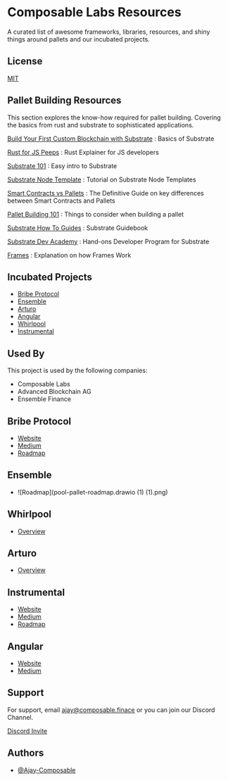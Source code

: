 
# Composable Labs Resources

A curated list of awesome frameworks, libraries, resources, and shiny things around pallets and our incubated projects.


## License

[MIT](https://choosealicense.com/licenses/mit/)


## Pallet Building Resources

This section explores the know-how required for pallet building. Covering the basics from rust and substrate to sophisticated applications.

[Build Your First Custom Blockchain with Substrate](https://youtu.be/oIEbjUDmUPk)  : Basics of Substrate

[Rust for JS Peeps](https://github.com/yoshuawuyts/rust-for-js-peeps#quick-start)  : Rust  Explainer for JS developers

[Substrate 101](https://youtu.be/-6BBIr-DmI) : Easy intro to Substrate

[Substrate Node Template](https://github.com/substrate-developer-hub/substrate-node-template) : Tutorial on Substrate Node Templates

[Smart Contracts vs Pallets](https://0xbrainjar.medium.com/smart-contracts-vs-substrate-pallets-important-building-blocks-and-their-differences-6c39b9e8d68d) : The Definitive Guide on key differences between Smart Contracts and Pallets

[Pallet Building 101](https://github.com/apopiak/how-not-to-build-a-pallet) : Things to consider when building a pallet

[Substrate How To Guides](https://docs.substrate.io/how-to-guides/v3/) : Substrate Guidebook

[Substrate Dev Academy](https://github.com/SubstrateDevAcademy) : Hand-ons Developer Program for Substrate

[Frames](https://docs.substrate.io/v3/runtime/frame/) : Explanation on how Frames Work
## Incubated Projects 


- [Bribe Protocol](https://github.com/Ajay-Composable/Composable-Labs-Resources/blob/main/README.md#bribe-protocol)
- [Ensemble](https://github.com/Ajay-Composable/Composable-Labs-Resources/blob/main/README.md#ensemble)
- [Arturo](https://github.com/Ajay-Composable/Composable-Labs-Resources/blob/main/README.md#arturo)
- [Angular](https://github.com/Ajay-Composable/Composable-Labs-Resources/blob/main/README.md#angular)
- [Whirlpool](https://github.com/Ajay-Composable/Composable-Labs-Resources/blob/main/README.md#whirlpool)
- [Instrumental](https://github.com/Ajay-Composable/Composable-Labs-Resources/blob/main/README.md#instrumental)
## Used By

This project is used by the following companies:

- Composable Labs
- Advanced Blockchain AG
- Ensemble Finance



## Bribe Protocol

- [Website](https://www.bribe.xyz)
- [Medium](https://medium.com/@bribe-protocol)
- [Roadmap](https://medium.com/@bribe-protocol/roadmap-to-governor-charlie-599b3a856d29)

## Ensemble

- ![Roadmap](pool-pallet-roadmap.drawio (1) (1).png)
## Whirlpool

- [Overview](https://composablefi.medium.com/introducing-whirlpool-cash-the-innovative-blockchain-privacy-protocol-on-picasso-a845922bc02e)

## Arturo

- [Overview](https://composablefi.medium.com/announcing-arturo-as-the-first-recipient-of-the-composable-grants-program-11db2b35d4fa)

## Instrumental

- [Website](https://www.instrumental.finance)
- [Medium](https://medium.com/@instrumentalfinance)
- [Roadmap](https://medium.com/@instrumentalfinance/instrumental-technical-roadmap-5907aec98376)

## Angular

- [Website](https://twitter.com/AngularFinance)
- [Medium](https://angularfinance.medium.com)

## Support

For support, email ajay@composable.finace or you can join our Discord Channel.


[Discord Invite](https://discord.gg/NdqTdGES87)
## Authors

- [@Ajay-Composable](https://github.com/Ajay-Composable)

